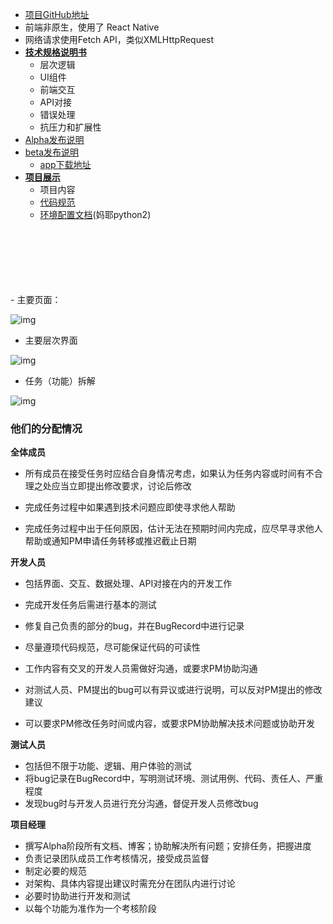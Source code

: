 

- [项目GitHub地址](https://github.com/NewTeam5/EduCnblogs)
- 前端非原生，使用了 React Native
- 网络请求使用Fetch API，类似XMLHttpRequest
- [**技术规格说明书**](https://www.cnblogs.com/NewTeam/p/7739449.html)
  - 层次逻辑
  - UI组件
  - 前端交互
  - API对接
  - 错误处理
  - 抗压力和扩展性
- [Alpha发布说明](http://www.cnblogs.com/NewTeam/p/7821842.html)
- [beta发布说明](https://www.cnblogs.com/NewTeam/p/8058582.html)
  - [app下载地址](https://www.coolapk.com/apk/167396)
- [**项目展示**](https://www.cnblogs.com/NewTeam/p/8167447.html)
  - 项目内容
  - [代码规范](https://github.com/NewTeam5/EduCnblogs/blob/dev-doc/docs/specifications/%E4%BB%A3%E7%A0%81%E8%A7%84%E8%8C%83.md)
  - [环境配置文档](https://github.com/NewTeam5/EduCnblogs/blob/dev-doc/docs/specifications/%E7%8E%AF%E5%A2%83%E9%85%8D%E7%BD%AE%E8%AF%B4%E6%98%8E%E6%96%87%E6%A1%A3.md)(妈耶python2)
<br>
<br><br><br><br><br>
- 主要页面：

![img](http://images2017.cnblogs.com/blog/1254203/201710/1254203-20171026210554148-2116418688.png)

- 主要层次界面

![img](http://images2017.cnblogs.com/blog/1254203/201710/1254203-20171026210626336-1906750604.png)

- 任务（功能）拆解

![img](http://images2017.cnblogs.com/blog/1254203/201710/1254203-20171024002102363-1132815963.png)

### 他们的分配情况

**全体成员**

- 所有成员在接受任务时应结合自身情况考虑，如果认为任务内容或时间有不合理之处应当立即提出修改要求，讨论后修改

- 完成任务过程中如果遇到技术问题应即使寻求他人帮助

- 完成任务过程中出于任何原因，估计无法在预期时间内完成，应尽早寻求他人帮助或通知PM申请任务转移或推迟截止日期

**开发人员**

- 包括界面、交互、数据处理、API对接在内的开发工作

- 完成开发任务后需进行基本的测试

- 修复自己负责的部分的bug，并在BugRecord中进行记录

- 尽量遵顼代码规范，尽可能保证代码的可读性

- 工作内容有交叉的开发人员需做好沟通，或要求PM协助沟通

- 对测试人员、PM提出的bug可以有异议或进行说明，可以反对PM提出的修改建议

- 可以要求PM修改任务时间或内容，或要求PM协助解决技术问题或协助开发

**测试人员**

- 包括但不限于功能、逻辑、用户体验的测试
- 将bug记录在BugRecord中，写明测试环境、测试用例、代码、责任人、严重程度
- 发现bug时与开发人员进行充分沟通，督促开发人员修改bug

**项目经理**

- 撰写Alpha阶段所有文档、博客；协助解决所有问题；安排任务，把握进度
- 负责记录团队成员工作考核情况，接受成员监督
- 制定必要的规范
- 对架构、具体内容提出建议时需充分在团队内进行讨论
- 必要时协助进行开发和测试
- 以每个功能为准作为一个考核阶段